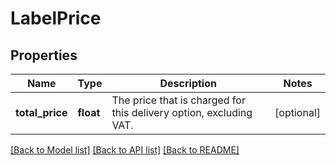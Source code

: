# LabelPrice

## Properties
Name | Type | Description | Notes
------------ | ------------- | ------------- | -------------
**total_price** | **float** | The price that is charged for this delivery option, excluding VAT. | [optional] 

[[Back to Model list]](../README.md#documentation-for-models) [[Back to API list]](../README.md#documentation-for-api-endpoints) [[Back to README]](../README.md)


